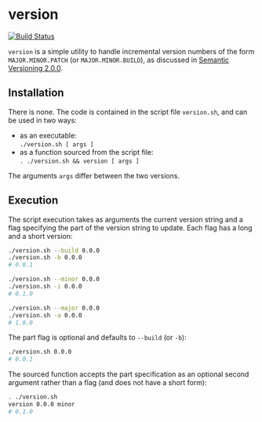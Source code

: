 # version

[![Build Status](https://travis-ci.com/wkusnierczyk/version.svg?token=b9xxBNxAZz3Wuv8J8CAj&branch=master)](https://travis-ci.com/wkusnierczyk/version)

`version` is a simple utility to handle incremental version numbers of the form `MAJOR.MINOR.PATCH` (or `MAJOR.MINOR.BUILD`), as discussed in [Semantic Versioning 2.0.0](http://semver.org).

 
## Installation
 
There is none.  The code is contained in the script file `version.sh`, and can be used in two ways:

* as an executable:  
`./version.sh [ args ]`
* as a function sourced from the script file:  
`. ./version.sh && version [ args ]`

The arguments `args` differ between the two versions. 

## Execution

The script execution takes as arguments the current version string and a flag specifying the part of the version string to update.
Each flag has a long and a short version:
```bash
./version.sh --build 0.0.0
./version.sh -b 0.0.0
# 0.0.1

./version.sh --minor 0.0.0
./version.sh -i 0.0.0
# 0.1.0

./version.sh --major 0.0.0
./version.sh -a 0.0.0
# 1.0.0
```

The part flag is optional and defaults to `--build` (or `-b`):

```bash
./version.sh 0.0.0
# 0.0.1
```

The sourced function accepts the part specification as an optional second argument rather than a flag (and does not have a short form):
```bash
. ./version.sh
version 0.0.0 minor
# 0.1.0
```
